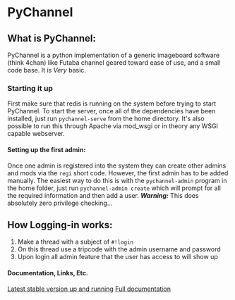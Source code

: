# PyChannel

What is PyChannel:
---
PyChannel is a python implementation of a generic imageboard software (think 4chan) like Futaba channel geared toward ease of use, and a small code base. It is <i>Very</i> basic.

### Starting it up

First make sure that redis is running on the system before trying to start PyChannel.
To start the server, once all of the dependencies have been installed, just run `pychannel-serve` from the home directory. It's also possible to run this through Apache via mod\_wsgi or in theory any WSGI capable webserver.

#### Setting up the first admin:

Once one admin is registered into the system they can create other admins and mods via the `regi` short code. However, the first admin has to be added manually. The easiest way to do this is with the `pychannel-admin`  program in the home folder,
just run `pychannel-admin create` which will prompt for all the required information and then add a user.
***Warning:*** This does absolutely zero privilege checking...

How Logging-in works:
---
1. Make a thread with a subject of `#!login`
2. On this thread use a tripcode with the admin username and password
3. Upon login all admin feature that the user has access to will show up

#### Documentation, Links, Etc.
[Latest stable version up and running](http://pychannel.joshkunz.com)
[Full documentation](http://docs.joshkunz.com/pychannel)
